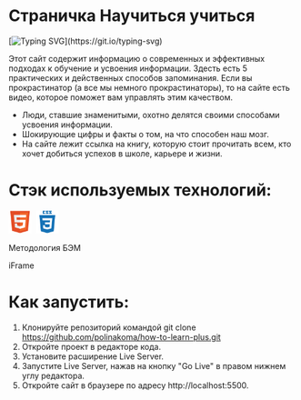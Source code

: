 # Страничка Научиться учиться
[![Typing SVG](https://readme-typing-svg.herokuapp.com?color=%2336BCF7&lines=как+запомнить+и+не+забыть+!)](https://git.io/typing-svg)

Этот сайт содержит информацию о современных и эффективных подходах к обучение и усвоения информации.
Здесть есть 5 практических и действенных способов запоминания. Если вы прокрастинатор (а все мы немного прокрастинаторы), 
то на сайте есть видео, которое поможет вам управлять этим качеством. 

- Люди, ставшие знаменитыми, охотно делятся своими способами усвоения информации. 
- Шокирующие цифры и факты о том, на что способен наш мозг. 
- На сайте лежит ссылка на книгу, которую стоит прочитать всем, кто хочет добиться успехов в школе, карьере и жизни.

 # Cтэк используемых технологий:
 <div>
   <img src="https://github.com/devicons/devicon/blob/master/icons/html5/html5-original.svg" title="HTML5" alt="HTML" width="40" height="40"/>&nbsp;
   <img src="https://github.com/devicons/devicon/blob/master/icons/css3/css3-plain-wordmark.svg"  title="CSS3" alt="CSS" width="40" height="40"/>&nbsp;
   <p>Методология БЭМ</p>
   <p>iFrame</p>
 </div>

  # Как запустить:
  1. Клонируйте репозиторий командой git clone https://github.com/polinakoma/how-to-learn-plus.git
  2. Откройте проект в редакторе кода.
  3. Установите расширение Live Server.
  4. Запустите Live Server, нажав на кнопку "Go Live" в правом нижнем углу редактора.
  5. Откройте сайт в браузере по адресу http://localhost:5500.
